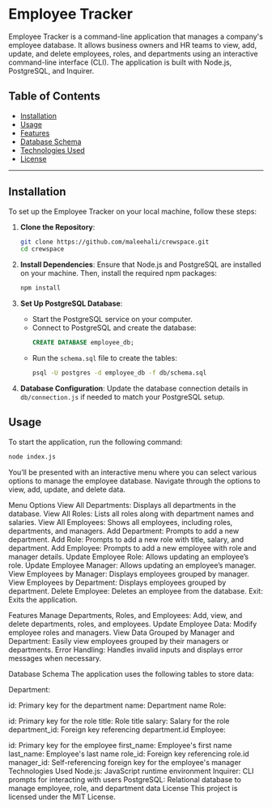 # Employee Tracker

Employee Tracker is a command-line application that manages a company's employee database. It allows business owners and HR teams to view, add, update, and delete employees, roles, and departments using an interactive command-line interface (CLI). The application is built with Node.js, PostgreSQL, and Inquirer.

## Table of Contents
- [Installation](#installation)
- [Usage](#usage)
- [Features](#features)
- [Database Schema](#database-schema)
- [Technologies Used](#technologies-used)
- [License](#license)

---

## Installation

To set up the Employee Tracker on your local machine, follow these steps:

1. **Clone the Repository**:
    ```bash
    git clone https://github.com/maleehali/crewspace.git
    cd crewspace
    ```

2. **Install Dependencies**:
    Ensure that Node.js and PostgreSQL are installed on your machine. Then, install the required npm packages:
    ```bash
    npm install
    ```

3. **Set Up PostgreSQL Database**:
    - Start the PostgreSQL service on your computer.
    - Connect to PostgreSQL and create the database:
      ```sql
      CREATE DATABASE employee_db;
      ```
    - Run the `schema.sql` file to create the tables:
      ```bash
      psql -U postgres -d employee_db -f db/schema.sql
      ```

4. **Database Configuration**:
    Update the database connection details in `db/connection.js` if needed to match your PostgreSQL setup.

## Usage

To start the application, run the following command:
```bash
node index.js
```

You’ll be presented with an interactive menu where you can select various options to manage the employee database. Navigate through the options to view, add, update, and delete data.

Menu Options
View All Departments: Displays all departments in the database.
View All Roles: Lists all roles along with department names and salaries.
View All Employees: Shows all employees, including roles, departments, and managers.
Add Department: Prompts to add a new department.
Add Role: Prompts to add a new role with title, salary, and department.
Add Employee: Prompts to add a new employee with role and manager details.
Update Employee Role: Allows updating an employee’s role.
Update Employee Manager: Allows updating an employee’s manager.
View Employees by Manager: Displays employees grouped by manager.
View Employees by Department: Displays employees grouped by department.
Delete Employee: Deletes an employee from the database.
Exit: Exits the application.

Features
Manage Departments, Roles, and Employees: Add, view, and delete departments, roles, and employees.
Update Employee Data: Modify employee roles and managers.
View Data Grouped by Manager and Department: Easily view employees grouped by their managers or departments.
Error Handling: Handles invalid inputs and displays error messages when necessary.

Database Schema
The application uses the following tables to store data:

Department:

id: Primary key for the department
name: Department name
Role:

id: Primary key for the role
title: Role title
salary: Salary for the role
department_id: Foreign key referencing department.id
Employee:

id: Primary key for the employee
first_name: Employee's first name
last_name: Employee's last name
role_id: Foreign key referencing role.id
manager_id: Self-referencing foreign key for the employee's manager
Technologies Used
Node.js: JavaScript runtime environment
Inquirer: CLI prompts for interacting with users
PostgreSQL: Relational database to manage employee, role, and department data
License
This project is licensed under the MIT License.